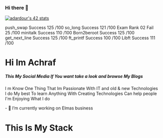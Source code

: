 ### Hi there 👋

<a href="https://github.com/JaeSeoKim/badge42"><img src="https://badge42.vercel.app/api/v2/cleq1tlgl00820fmztvlutsgh/stats?cursusId=21&coalitionId=75" alt="adardour's 42 stats" /></a>

push_swap
Success
125
/100
so_long
Success
121
/100
Exam Rank 02
Fail
25
/100
minitalk
Success
110
/100
Born2beroot
Success
125
/100
get_next_line
Success
125
/100
ft_printf
Success
100
/100
Libft
Success
111
/100


<h1>Hi Im Achraf </h1>
<p align="center">
  <h5>This My Social Media If You want take a look and browse My Blogs</h5>
  <a href="https://www.linkedin.com/in/achraf-dardour-4803251b6/"></a>
  <a href="https://twitter.com/Achrafber4"></a>
</p>
<p>I m Know One Thing That Im Passionate With IT and old & new Technologies I do My best To learn Anything With Creating Technologies Can help people I'm Enjoying What I do</p>
- 🔭 I’m currently working on Elmas business 

<h1>This Is My Stack</h1>

